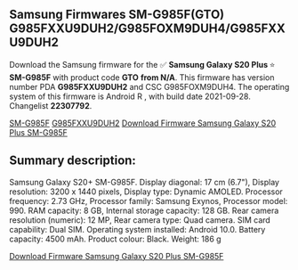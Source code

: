<h2>Samsung Firmwares SM-G985F(GTO) G985FXXU9DUH2/G985FOXM9DUH4/G985FXXU9DUH2</h2>
Download the Samsung firmware for the ✅ <strong>Samsung Galaxy S20 Plus </strong> ⭐ <strong>SM-G985F</strong> with product code <strong>GTO</strong> <strong> from N/A</strong>. This firmware has version number PDA <strong>G985FXXU9DUH2</strong> and CSC G985FOXM9DUH4. The operating system of this firmware is Android R , with build date 2021-09-28. Changelist <strong>22307792</strong>.


[SM-G985F](https://samfirm.shop/samsung/model/SM-G985F)
[G985FXXU9DUH2](https://samfirm.shop/samsung/pda/G985FXXU9DUH2)
[Download Firmware Samsung Galaxy S20 Plus SM-G985F](https://samfirm.shop/samsung/firmware/460164)
<h2>Summary description:</h2>
<p>Samsung Galaxy S20+ SM-G985F. Display diagonal: 17 cm (6.7"), Display resolution: 3200 x 1440 pixels, Display type: Dynamic AMOLED. Processor frequency: 2.73 GHz, Processor family: Samsung Exynos, Processor model: 990. RAM capacity: 8 GB, Internal storage capacity: 128 GB. Rear camera resolution (numeric): 12 MP, Rear camera type: Quad camera. SIM card capability: Dual SIM. Operating system installed: Android 10.0. Battery capacity: 4500 mAh. Product colour: Black. Weight: 186 g</p>


[Download Firmware Samsung Galaxy S20 Plus SM-G985F](https://samfirm.shop/samsung/firmware/460164)

